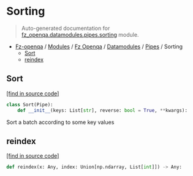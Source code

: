# Sorting

> Auto-generated documentation for [fz_openqa.datamodules.pipes.sorting](blob/master/fz_openqa/datamodules/pipes/sorting.py) module.

- [Fz-openqa](../../../README.md#fz-openqa-index) / [Modules](../../../MODULES.md#fz-openqa-modules) / [Fz Openqa](../../index.md#fz-openqa) / [Datamodules](../index.md#datamodules) / [Pipes](index.md#pipes) / Sorting
    - [Sort](#sort)
    - [reindex](#reindex)

## Sort

[[find in source code]](blob/master/fz_openqa/datamodules/pipes/sorting.py#L26)

```python
class Sort(Pipe):
    def __init__(keys: List[str], reverse: bool = True, **kwargs):
```

Sort a batch according to some key values

## reindex

[[find in source code]](blob/master/fz_openqa/datamodules/pipes/sorting.py#L17)

```python
def reindex(x: Any, index: Union[np.ndarray, List[int]]) -> Any:
```

